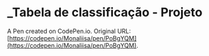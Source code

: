 # _Tabela de classificação - Projeto

A Pen created on CodePen.io. Original URL: [https://codepen.io/Monaliisa/pen/PoBgYQM](https://codepen.io/Monaliisa/pen/PoBgYQM).

